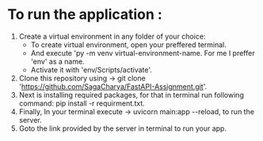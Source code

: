 # To run the application :
  1. Create a virtual environment in any folder of your choice:
       - To create virtual environment, open your preffered terminal.
       - And execute 'py -m venv virtual-environment-name. For me I preffer 'env' as a name.
       - Activate it with 'env/Scripts/activate'.
  2. Clone this repository using -> git clone 'https://github.com/SagaCharya/FastAPI-Assignment.git'.
  3. Next is installing required packages, for that in terminal run following command: pip install -r requirment.txt.
  4. Finally, In your terminal execute -> uvicorn main:app --reload, to run the server.
  5. Goto the link provided by the server in terminal to run your app.
